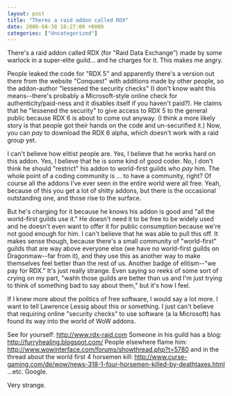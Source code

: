 ```yaml
---
layout: post
title: "Theres a raid addon called RDX"
date: 2006-08-30 18:27:00 +0000
categories: ["Uncategorized"]
---
```


There's a raid addon called RDX (for "Raid Data Exchange") made by some warlock in a super-elite guild... and he charges for it. This makes me angry.

People leaked the code for "RDX 5" and apparently there's a version out there from the website "Conquest" with additions made by other people, so the addon-author "lessened the security checks" (I don't know waht this means--there's probably a Microsoft-style online check for authenticity/paid-ness and it disables itself if you haven't paid?). He claims that he "lessened the security" to give access to RDX 5 to the general public because RDX 6 is about to come out anyway. (I think a more likely story is that people got their hands on the code and un-securified it.) Now, you can *pay* to download the RDX 6 alpha, which doesn't work with a raid group yet.

I can't believe how elitist people are. Yes, I believe that he works hard on this addon. Yes, I believe that he is some kind of good coder. No, I don't think he should "restrict" his addon to world-first guilds who *pay* him. The whole point of a coding community is ... to have a community, right? Of course all the addons I've ever seen in the entire world were all free. Yeah, because of this you get a lot of shitty addons, but there is the occasional outstanding one, and those rise to the surface. 

But he's charging for it because he knows his addon is good and "all the world-first guilds use it." He doesn't need it to be free to be widely used and he doesn't even want to offer it for public consumption because we're not good enough for him. I can't believe that he was able to pull this off. It makes sense though, because there's a small community of "world-first" guilds that are way above everyone else (we have no world-first guilds on Dragonmaw--far from it), and they use this as another way to make themselves feel better than the rest of us. Another badge of elitism--"we pay for RDX." It's just really strange. Even saying so reeks of some sort of crying on my part, "wahh those guilds are better than us and I'm just trying to think of something bad to say about them," but it's how I feel.

If I knew more about the politics of free software, I would say a lot more. I want to tell Lawrence Lessig about this or something. I just can't believe that requiring online "security checks" to use software (a la Microsoft) has found its way into the world of WoW addons.

See for yourself: http://www.rdx-raid.com
Someone in his guild has a blog: http://furryhealing.blogspot.com/
People elsewhere flame him: http://www.wowinterface.com/forums/showthread.php?t=5780   and in the thread about the world first 4 horsemen kill: http://www.curse-gaming.com/de/wow/news-318-1-four-horsemen-killed-by-deathtaxes.html  ...etc. Google.

Very strange.